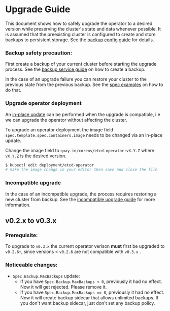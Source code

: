 # Upgrade Guide

This document shows how to safely upgrade the operator to a desired version while preserving the cluster's state and data whenever possible. It is assumed that the preexisting cluster is configured to create and store backups to persistent storage. See the [backup config guide](/doc/user/backup_config.md) for details.

### Backup safety precaution:
First create a backup of your current cluster before starting the upgrade process. See the [backup service guide](/doc/user/backup_service.md) on how to create a backup.

In the case of an upgrade failure you can restore your cluster to the previous state from the previous backup. See the [spec examples](https://github.com/coreos/etcd-operator/blob/master/doc/user/spec_examples.md#three-members-cluster-that-restores-from-previous-pv-backup) on how to do that.


### Upgrade operator deployment
An [in-place update](https://kubernetes.io/docs/concepts/cluster-administration/manage-deployment/#in-place-updates-of-resources) can be performed when the upgrade is compatible, i.e we can upgrade the operator without affecting the cluster.

To upgrade an operator deployment the image field `spec.template.spec.containers.image` needs to be changed via an in-place update.

Change the image field to `quay.io/coreos/etcd-operator:vX.Y.Z`  where `vX.Y.Z` is the desired version.
```bash
$ kubectl edit deployment/etcd-operator
# make the image change in your editor then save and close the file
```

### Incompatible upgrade
In the case of an incompatible upgrade, the process requires restoring a new cluster from backup. See the [incompatible upgrade guide](/doc/user/upgrade/incompatible_upgrade.md) for more information.


## v0.2.x to v0.3.x
### Prerequisite:
To upgrade to `v0.3.x` the current operator verison **must** first be upgraded to `v0.2.6+`, since versions < `v0.2.6` are not compatible with `v0.3.x` .

### Noticeable changes:
- `Spec.Backup.MaxBackups` update:
  - If you have `Spec.Backup.MaxBackups < 0`, previously it had no effect.
    Now it will get rejected. Please remove it.
  - If you have `Spec.Backup.MaxBackups == 0`, previously it had no effect.
    Now it will create backup sidecar that allows unlimited backups.
    If you don't want backup sidecar, just don't set any backup policy.
